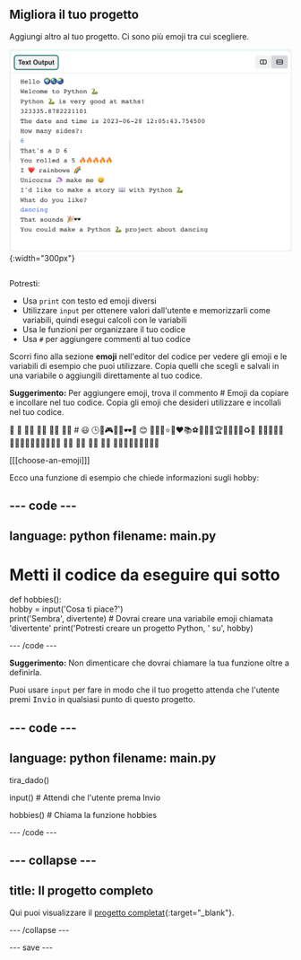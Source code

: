## Migliora il tuo progetto

<div style="display: flex; flex-wrap: wrap">
<div style="flex-basis: 200px; flex-grow: 1; margin-right: 15px;">
Aggiungi altro al tuo progetto. Ci sono più emoji tra cui scegliere.
  </div>
<div>

![Un progetto più lungo nell'area di output con più testo, emoji e input.](images/upgrade_ideas.png){:width="300px"} 

</div>
</div>

Potresti:
+ Usa `print` con testo ed emoji diversi
+ Utilizzare `input` per ottenere valori dall'utente e memorizzarli come variabili, quindi esegui calcoli con le variabili
+ Usa le funzioni per organizzare il tuo codice
+ Usa `#` per aggiungere commenti al tuo codice

Scorri fino alla sezione **emoji** nell'editor del codice per vedere gli emoji e le variabili di esempio che puoi utilizzare. Copia quelli che scegli e salvali in una variabile o aggiungili direttamente al tuo codice.

**Suggerimento:** Per aggiungere emoji, trova il commento # Emoji da copiare e incollare nel tuo codice. Copia gli emoji che desideri utilizzare e incollali nel tuo codice.

🎊 🙌 🙌🏼 🙌🏽 🙌🏾 🙌🏿 # 😃 🕒🎨🎮🔬🎉🕶️🎲 😊 🦄🚀💯⭐💛❤️📚⚽🏏🏀🥋🏆✨🥺🌈🔥♻️🌳 👩‍🦽👩🏼‍🦽👩🏽‍🦽👩🏾‍🦽👩🏿‍🦽🧘 🧘🏼 🧘🏽 🧘🏾 🧘🏿 🙋🙋🏼🙋🏽🙋🏾🙋🏿

[[[choose-an-emoji]]]

Ecco una funzione di esempio che chiede informazioni sugli hobby:

--- code ---
---
language: python
filename: main.py
---

# Metti il codice da eseguire qui sotto
def hobbies():   
hobby = input('Cosa ti piace?')   
print('Sembra', divertente) # Dovrai creare una variabile emoji chiamata 'divertente' print('Potresti creare un progetto Python, ' su', hobby)

--- /code ---

**Suggerimento:** Non dimenticare che dovrai chiamare la tua funzione oltre a definirla.

Puoi usare `input` per fare in modo che il tuo progetto attenda che l'utente premi <kbd>Invio</kbd> in qualsiasi punto di questo progetto.

--- code ---
---
language: python
filename: main.py
---

tira_dado()

input() # Attendi che l'utente prema Invio

hobbies() # Chiama la funzione hobbies

--- /code ---

--- collapse ---
---
title: Il progetto completo
---

Qui puoi visualizzare il [progetto completat](https://editor.raspberrypi.org/en/projects/hello-world-solution){:target="_blank"}.

--- /collapse ---

--- save ---
